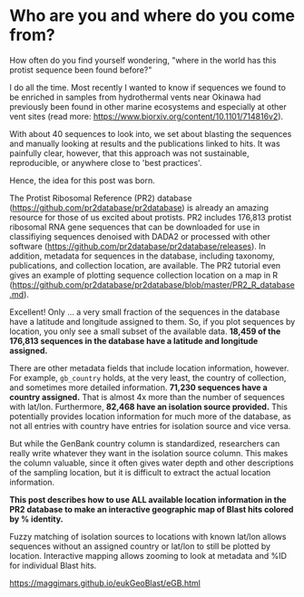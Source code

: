 # Who are you and where do you come from?

How often do you find yourself wondering, "where in the world has this protist sequence been found before?" 

I do all the time. Most recently I wanted to know if sequences we found to be enriched in samples from hydrothermal vents near Okinawa had previously been found in other marine ecosystems and especially at other vent sites (read more: https://www.biorxiv.org/content/10.1101/714816v2). 

With about 40 sequences to look into, we set about blasting the sequences and manually looking at results and the publications linked to hits. It was painfully clear, however, that this approach was not sustainable, reproducible, or anywhere close to 'best practices'. 

Hence, the idea for this post was born. 

The Protist Ribosomal Reference (PR2) database (https://github.com/pr2database/pr2database) is already an amazing resource for those of us excited about protists. PR2 includes 176,813 protist ribosomal RNA gene sequences that can be downloaded for use in classifiying sequences denoised with DADA2 or processed with other software (https://github.com/pr2database/pr2database/releases). In addition, metadata for sequences in the database, including taxonomy, publications, and collection location, are available. The PR2 tutorial even gives an example of plotting sequence collection location on a map in R (https://github.com/pr2database/pr2database/blob/master/PR2_R_database.md). 

Excellent! Only ... a very small fraction of the sequences in the database have a latitude and longitude assigned to them. So, if you plot sequences by location, you only see a small subset of the available data. **18,459 of the 176,813 sequences in the database have a latitude and longitude assigned.**

There are other metadata fields that include location information, however. For example, `gb_country` holds, at the very least, the country of collection, and sometimes more detailed information. **71,230 sequences have a country assigned.** That is almost 4x more than the number of sequences with lat/lon. Furthermore, **82,468 have an isolation source provided.** This potentially provides location information for much more of the database, as not all entries with country have entries for isolation source and vice versa. 

But while the GenBank country column is standardized, researchers can really write whatever they want in the isolation source column. This makes the column valuable, since it often gives water depth and other descriptions of the sampling location, but it is difficult to extract the actual location information.   

**This post describes how to use ALL available location information in the PR2 database to make an interactive geographic map of Blast hits colored by % identity.** 

Fuzzy matching of isolation sources to locations with known lat/lon allows sequences without an assigned country or lat/lon to still be plotted by location. Interactive mapping allows zooming to look at metadata and %ID for individual Blast hits.    

https://maggimars.github.io/eukGeoBlast/eGB.html
